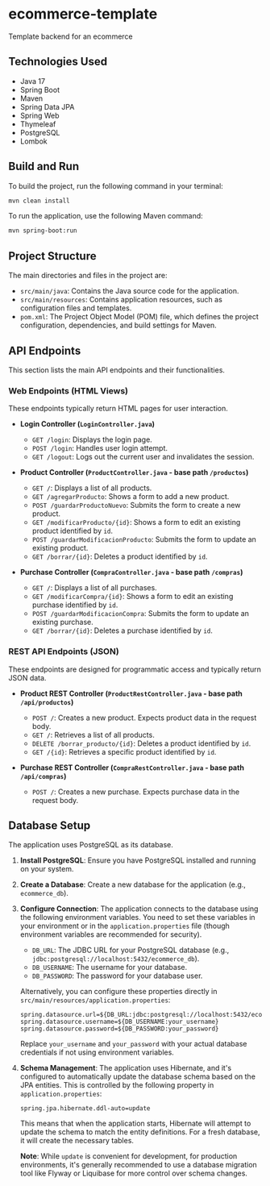 # ecommerce-template

Template backend for an ecommerce

## Technologies Used

* Java 17
* Spring Boot
* Maven
* Spring Data JPA
* Spring Web
* Thymeleaf
* PostgreSQL
* Lombok

## Build and Run

To build the project, run the following command in your terminal:

```bash
mvn clean install
```

To run the application, use the following Maven command:

```bash
mvn spring-boot:run
```

## Project Structure

The main directories and files in the project are:

* `src/main/java`: Contains the Java source code for the application.
* `src/main/resources`: Contains application resources, such as configuration files and templates.
* `pom.xml`: The Project Object Model (POM) file, which defines the project configuration, dependencies, and build settings for Maven.

## API Endpoints

This section lists the main API endpoints and their functionalities.

### Web Endpoints (HTML Views)

These endpoints typically return HTML pages for user interaction.

*   **Login Controller (`LoginController.java`)**
    *   `GET /login`: Displays the login page.
    *   `POST /login`: Handles user login attempt.
    *   `GET /logout`: Logs out the current user and invalidates the session.

*   **Product Controller (`ProductController.java` - base path `/productos`)**
    *   `GET /`: Displays a list of all products.
    *   `GET /agregarProducto`: Shows a form to add a new product.
    *   `POST /guardarProductoNuevo`: Submits the form to create a new product.
    *   `GET /modificarProducto/{id}`: Shows a form to edit an existing product identified by `id`.
    *   `POST /guardarModificacionProducto`: Submits the form to update an existing product.
    *   `GET /borrar/{id}`: Deletes a product identified by `id`.

*   **Purchase Controller (`CompraController.java` - base path `/compras`)**
    *   `GET /`: Displays a list of all purchases.
    *   `GET /modificarCompra/{id}`: Shows a form to edit an existing purchase identified by `id`.
    *   `POST /guardarModificacionCompra`: Submits the form to update an existing purchase.
    *   `GET /borrar/{id}`: Deletes a purchase identified by `id`.

### REST API Endpoints (JSON)

These endpoints are designed for programmatic access and typically return JSON data.

*   **Product REST Controller (`ProductRestController.java` - base path `/api/productos`)**
    *   `POST /`: Creates a new product. Expects product data in the request body.
    *   `GET /`: Retrieves a list of all products.
    *   `DELETE /borrar_producto/{id}`: Deletes a product identified by `id`.
    *   `GET /{id}`: Retrieves a specific product identified by `id`.

*   **Purchase REST Controller (`CompraRestController.java` - base path `/api/compras`)**
    *   `POST /`: Creates a new purchase. Expects purchase data in the request body.

## Database Setup

The application uses PostgreSQL as its database.

1.  **Install PostgreSQL**: Ensure you have PostgreSQL installed and running on your system.
2.  **Create a Database**: Create a new database for the application (e.g., `ecommerce_db`).
3.  **Configure Connection**: The application connects to the database using the following environment variables. You need to set these variables in your environment or in the `application.properties` file (though environment variables are recommended for security).
    *   `DB_URL`: The JDBC URL for your PostgreSQL database (e.g., `jdbc:postgresql://localhost:5432/ecommerce_db`).
    *   `DB_USERNAME`: The username for your database.
    *   `DB_PASSWORD`: The password for your database user.

    Alternatively, you can configure these properties directly in `src/main/resources/application.properties`:
    ```properties
    spring.datasource.url=${DB_URL:jdbc:postgresql://localhost:5432/ecommerce_db}
    spring.datasource.username=${DB_USERNAME:your_username}
    spring.datasource.password=${DB_PASSWORD:your_password}
    ```
    Replace `your_username` and `your_password` with your actual database credentials if not using environment variables.

4.  **Schema Management**: The application uses Hibernate, and it's configured to automatically update the database schema based on the JPA entities. This is controlled by the following property in `application.properties`:
    ```properties
    spring.jpa.hibernate.ddl-auto=update
    ```
    This means that when the application starts, Hibernate will attempt to update the schema to match the entity definitions. For a fresh database, it will create the necessary tables.

    **Note**: While `update` is convenient for development, for production environments, it's generally recommended to use a database migration tool like Flyway or Liquibase for more control over schema changes.
